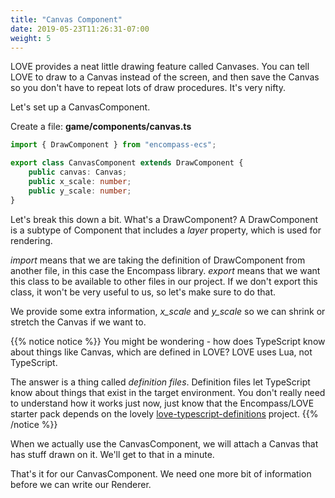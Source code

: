 ```yaml
---
title: "Canvas Component"
date: 2019-05-23T11:26:31-07:00
weight: 5
---
```


LOVE provides a neat little drawing feature called Canvases. You can tell LOVE to draw to a Canvas instead of the screen, and then save the Canvas so you don't have to repeat lots of draw procedures. It's very nifty.

Let's set up a CanvasComponent.

Create a file: **game/components/canvas.ts**

```ts
import { DrawComponent } from "encompass-ecs";

export class CanvasComponent extends DrawComponent {
    public canvas: Canvas;
    public x_scale: number;
    public y_scale: number;
}
```

Let's break this down a bit. What's a DrawComponent? A DrawComponent is a subtype of Component that includes a *layer* property, which is used for rendering.

*import* means that we are taking the definition of DrawComponent from another file, in this case the Encompass library. *export* means that we want this class to be available to other files in our project. If we don't export this class, it won't be very useful to us, so let's make sure to do that.

We provide some extra information, *x_scale* and *y_scale* so we can shrink or stretch the Canvas if we want to.

{{% notice notice %}}
You might be wondering - how does TypeScript know about things like Canvas, which are defined in LOVE? LOVE uses Lua, not TypeScript.

The answer is a thing called *definition files*. Definition files let TypeScript know about things that exist in the target environment. You don't really need to understand how it works just now, just know that the Encompass/LOVE starter pack depends on the lovely [love-typescript-definitions](https://github.com/hazzard993/love-typescript-definitions) project.
{{% /notice %}}

When we actually use the CanvasComponent, we will attach a Canvas that has stuff drawn on it. We'll get to that in a minute.

That's it for our CanvasComponent. We need one more bit of information before we can write our Renderer.
